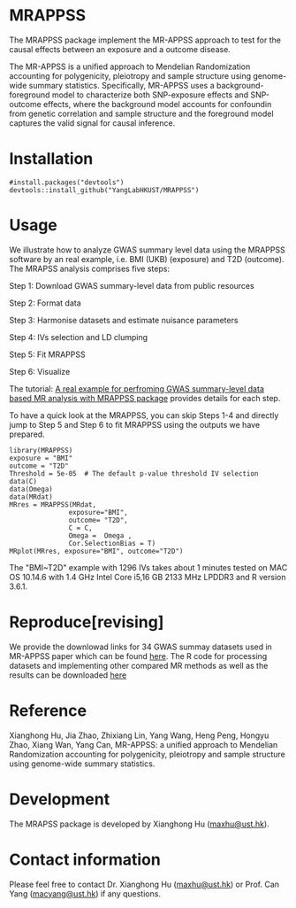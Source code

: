 # MRAPPSS
The MRAPPSS package implement the MR-APPSS approach to test for the causal effects between an exposure and a outcome disease.

The MR-APPSS is a unified approach to Mendelian Randomization accounting for polygenicity, pleiotropy and sample structure using genome-wide summary statistics.
Specifically, MR-APPSS uses a background-foreground model to characterize both SNP-exposure effects and SNP-outcome effects, where the background model accounts for confoundin from genetic correlation and sample structure and the foreground model captures the valid signal for causal inference. 


# Installation 
```{r}
#install.packages("devtools")
devtools::install_github("YangLabHKUST/MRAPPSS")
```

# Usage
We illustrate how to analyze GWAS summary level data using the MRAPPSS software by an real example, i.e. BMI (UKB) (exposure) and T2D (outcome). The MRAPSS analysis comprises five steps:

 Step 1: Download GWAS summary-level data from public resources
 
 Step 2: Format data
 
 Step 3: Harmonise datasets and estimate nuisance parameters 
 
 Step 4: IVs selection and LD clumping 
 
 Step 5: Fit MRAPPSS
 
 Step 6: Visualize


The tutorial:  [A real example for perfroming GWAS summary-level data based MR analysis with MRAPPSS package](https://github.com/YangLabHKUST/MRAPSS/blob/master/MRAPSS_Rpackage_Turtorial.pdf) provides details for each step.

To have a quick look at the MRAPPSS, you can skip Steps 1-4 and directly jump to Step 5 and Step 6 to fit MRAPPSS using the outputs we have prepared.
```{r}
library(MRAPPSS)
exposure = "BMI"
outcome = "T2D"
Threshold = 5e-05  # The default p-value threshold IV selection 
data(C)
data(Omega)
data(MRdat)
MRres = MRAPPSS(MRdat,
               exposure="BMI",
               outcome= "T2D",
               C = C,
               Omega =  Omega ,
               Cor.SelectionBias = T)
MRplot(MRres, exposure="BMI", outcome="T2D")
```
The "BMI~T2D" example with 1296 IVs takes about 1 minutes tested on MAC OS 10.14.6 with 1.4 GHz Intel Core i5,16 GB 2133 MHz LPDDR3 and R version 3.6.1. 

# Reproduce[revising]
We provide the downlowad links for 34 GWAS summay datasets used in MR-APPSS paper which can be found [here](https://github.com/YangLabHKUST/MRAPSS_RealData_Code). The R code for processing datasets and implementing other compared MR methods as well as the results can be downloaded [here](https://github.com/YangLabHKUST/MRAPSS_RealData_Code)
# Reference
Xianghong Hu, Jia Zhao, Zhixiang Lin, Yang Wang, Heng Peng, Hongyu Zhao, Xiang Wan, Yang Can, MR-APPSS: a unified approach to Mendelian Randomization accounting for polygenicity, pleiotropy and sample structure using genome-wide summary statistics.

# Development
The MRAPSS package is developed by Xianghong Hu (maxhu@ust.hk).

# Contact information

Please feel free to contact Dr. Xianghong Hu (maxhu@ust.hk) or Prof. Can Yang (macyang@ust.hk) if any questions.

